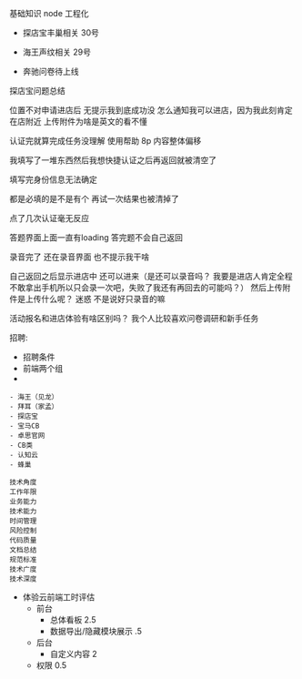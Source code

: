 基础知识
node
工程化


- 探店宝丰巢相关 30号
- 海王声纹相关 29号

- 奔驰问卷待上线

探店宝问题总结

  位置不对申请进店后 无提示我到底成功没 怎么通知我可以进店，因为我此刻肯定在店附近 上传附件为啥是英文的看不懂

  认证完就算完成任务没理解
  使用帮助 8p 内容整体偏移


  我填写了一堆东西然后我想快捷认证之后再返回就被清空了

  填写完身份信息无法确定

  
  都是必填的是不是有个
  再试一次结果也被清掉了

  点了几次认证毫无反应

  答题界面上面一直有loading  答完题不会自己返回

  录音完了 还在录音界面 也不提示我干啥

  自己返回之后显示进店中 还可以进来（是还可以录音吗？ 我要是进店人肯定全程不敢拿出手机所以只会录一次吧，失败了我还有再回去的可能吗？） 然后上传附件是上传什么呢？ 迷惑 不是说好只录音的嘛

  活动报名和进店体验有啥区别吗？  我个人比较喜欢问卷调研和新手任务

招聘: 
  - 招聘条件
  - 前端两个组 
  - 

    - 海王（见龙） 
    - 拜耳（家孟）
    - 探店宝
    - 宝马CB
    - 卓思官网
    - CB类
    - 认知云
    - 蜂巢

    技术角度
    工作年限
    业务能力  
    技术能力
    时间管理
    风险控制
    代码质量
    文档总结
    规范标准
    技术广度
    技术深度



  - 体验云前端工时评估
    - 前台 
      - 总体看板 2.5
      - 数据导出/隐藏模块展示 .5
    - 后台  
      - 自定义内容 2
    - 权限 0.5

    
